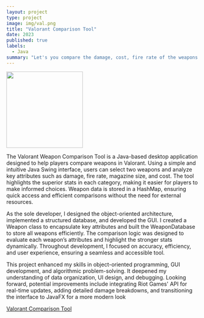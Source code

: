 ```yaml
---
layout: project
type: project
image: img/val.png
title: "Valorant Comparison Tool"
date: 2023
published: true
labels:
  - Java
summary: "Let's you compare the damage, cost, fire rate of the weapons in the game Valorant"
---
```

<div class="text-center p-4">
  <img width="200px" src="..img/ValorantWC.jpg" class="img-thumbnail" >
<div class="text-center p-4">
  
</div>

The Valorant Weapon Comparison Tool is a Java-based desktop application designed to help players compare weapons in Valorant. Using a simple and intuitive Java Swing interface, users can select two weapons and analyze key attributes such as damage, fire rate, magazine size, and cost. The tool highlights the superior stats in each category, making it easier for players to make informed choices. Weapon data is stored in a HashMap, ensuring quick access and efficient comparisons without the need for external resources.

As the sole developer, I designed the object-oriented architecture, implemented a structured database, and developed the GUI. I created a Weapon class to encapsulate key attributes and built the WeaponDatabase to store all weapons efficiently. The comparison logic was designed to evaluate each weapon’s attributes and highlight the stronger stats dynamically. Throughout development, I focused on accuracy, efficiency, and user experience, ensuring a seamless and accessible tool.

This project enhanced my skills in object-oriented programming, GUI development, and algorithmic problem-solving. It deepened my understanding of data organization, UI design, and debugging. Looking forward, potential improvements include integrating Riot Games' API for real-time updates, adding detailed damage breakdowns, and transitioning the interface to JavaFX for a more modern look

[Valorant Comparison Tool](https://github.com/sydhashiro/sydhashiro.github.io/tree/b170e48e0f715fb11c70b728182760355c156548/Valorant%20Weapon%20Comparison)
